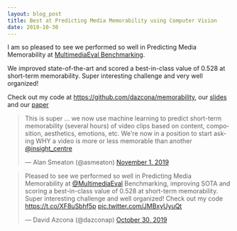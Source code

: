```yaml
---
layout: blog_post
title: Best at Predicting Media Memorability using Computer Vision
date: 2019-10-30
---
```


I am so pleased to see we performed so well in Predicting Media Memorability at [MultimediaEval Benchmarking](http://www.multimediaeval.org/mediaeval2019/memorability/).

We improved state-of-the-art and scored a best-in-class value of 0.528 at short-term memorability. Super interesting challenge and very well organized! 

Check out my code at https://github.com/dazcona/memorability, our [slides](https://docs.google.com/presentation/d/12ar0BFb27I9OsFZM2y9oqLLeSPi0TljWqEuMVIeepkU/) and our [paper](https://www.eigen.no/MediaEval_19_paper_15.pdf)

<blockquote class="twitter-tweet"><p lang="en" dir="ltr">This is super ... we now use machine learning to predict short-term memorability (several hours) of video clips based on content, composition, aesthetics, emotions, etc. We&#39;re now in a position to start asking WHY a video is more or less memorable than another <a href="https://twitter.com/insight_centre?ref_src=twsrc%5Etfw">@insight_centre</a></p>&mdash; Alan Smeaton (@asmeaton) <a href="https://twitter.com/asmeaton/status/1190316715751739394?ref_src=twsrc%5Etfw">November 1, 2019</a></blockquote>

<blockquote class="twitter-tweet"><p lang="en" dir="ltr">Pleased to see we performed so well in Predicting Media Memorability at <a href="https://twitter.com/multimediaeval?ref_src=twsrc%5Etfw">@MultimediaEval</a> Benchmarking, improving SOTA and scoring a best-in-class value of 0.528 at short-term memorability. Super interesting challenge and well organized! Check out my code <a href="https://t.co/XF8uSbhf5p">https://t.co/XF8uSbhf5p</a> <a href="https://t.co/JMBxyUyuQt">pic.twitter.com/JMBxyUyuQt</a></p>&mdash; David Azcona (@dazconap) <a href="https://twitter.com/dazconap/status/1189683138999541765?ref_src=twsrc%5Etfw">October 30, 2019</a></blockquote>

<script async src="https://platform.twitter.com/widgets.js" charset="utf-8"></script>